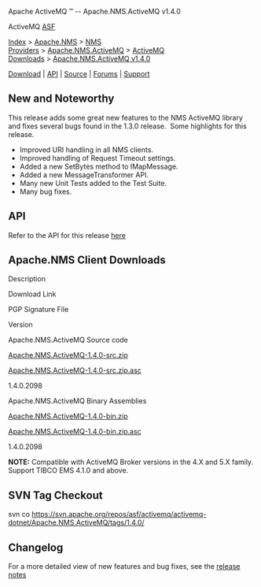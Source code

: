 Apache ActiveMQ ™ -- Apache.NMS.ActiveMQ v1.4.0 

ActiveMQ [ASF](http://www.apache.org)

[Index](index.html) > [Apache.NMS](apachenms.html) > [NMS Providers](nms-providers.html) > [Apache.NMS.ActiveMQ](apachenmsactivemq.html) > [ActiveMQ Downloads](activemq-downloads.html) > [Apache.NMS.ActiveMQ v1.4.0](apachenmsactivemq-v140.html)

[Download](download.html) | [API](nms-api.html) | [Source](source.html) | [Forums](http://activemq.apache.org/discussion-forums.html) | [Support](http://activemq.apache.org/support.html)

New and Noteworthy
------------------

This release adds some great new features to the NMS ActiveMQ library and fixes several bugs found in the 1.3.0 release.  Some highlights for this release.

*   Improved URI handling in all NMS clients.
*   Improved handling of Request Timeout settings.
*   Added a new SetBytes method to IMapMessage.
*   Added a new MessageTransformer API.
*   Many new Unit Tests added to the Test Suite.
*   Many bug fixes.

API
---

Refer to the API for this release [here](nms-api.html)

Apache.NMS Client Downloads
---------------------------

Description

Download Link

PGP Signature File

Version

Apache.NMS.ActiveMQ Source code

[Apache.NMS.ActiveMQ-1.4.0-src.zip](http://www.apache.org/dyn/closer.cgi/activemq/apache-nms/1.4.0/Apache.NMS.ActiveMQ-1.4.0-src.zip)

[Apache.NMS.ActiveMQ-1.4.0-src.zip.asc](http://www.apache.org/dyn/closer.cgi/activemq/apache-nms/1.4.0/Apache.NMS.ActiveMQ-1.4.0-src.zip.asc)

1.4.0.2098

Apache.NMS.ActiveMQ Binary Assemblies

[Apache.NMS.ActiveMQ-1.4.0-bin.zip](http://www.apache.org/dyn/closer.cgi/activemq/apache-nms/1.4.0/Apache.NMS.ActiveMQ-1.4.0-bin.zip)

[Apache.NMS.ActiveMQ-1.4.0-bin.zip.asc](http://www.apache.org/dyn/closer.cgi/activemq/apache-nms/1.4.0/Apache.NMS.ActiveMQ-1.4.0-bin.zip.asc)

1.4.0.2098

  

**NOTE:** Compatible with ActiveMQ Broker versions in the 4.X and 5.X family. Support TIBCO EMS 4.1.0 and above.

SVN Tag Checkout
----------------

svn co https://svn.apache.org/repos/asf/activemq/activemq-dotnet/Apache.NMS.ActiveMQ/tags/1.4.0/

Changelog
---------

For a more detailed view of new features and bug fixes, see the [release notes](https://issues.apache.org/activemq/secure/ReleaseNote.jspa?projectId=11010&styleName=Html&version=12188)


